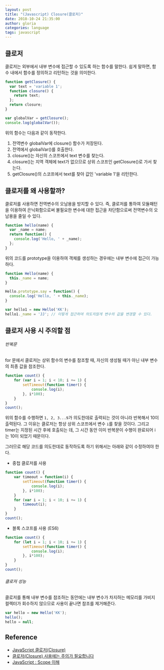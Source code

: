 ```yaml
---
layout: post
title: "(Javascript) Closure(클로저)"
date: 2018-10-24 21:35:00
author: gloria
categories: language
tags: javascript
---
```


## 클로저
클로저는 외부에서 내부 변수에 접근할 수 있도록 하는 함수를 말한다.
쉽게 말하면, 함수 내에서 함수를 정의하고 리턴하는 것을 의미한다.

```javascript
function getClosure() {
  var text = 'variable 1';
  function closure() {
    return text;
  };
  return closure;
}

var globalVar = getClosure();
console.log(globalVar());
```
위의 함수는 다음과 같이 동작한다.
1. 전역변수 globalVar에  closure() 함수가 저장된다.
2. 전역에서 globalVar()를 호출한다.
3. closure()는 자신의 스코프에서 text 변수를 찾는다.
4. closure()는 지역 객체에 text가 없으므로 상위 스코프인 getClosure()로 가서 찾는다.
5. getClosure()의 스코프에서 text를 찾아 값인  'variable 1'을 리턴한다.


## 클로저를 왜 사용할까?
클로저를 사용하면 전역변수의 오남용을 방지할 수 있다. 
즉, 클로저를 통하여 모듈패턴을 이용하여 은닉화함으로써 불필요한 변수에 대한 접근을 차단함으로써 전역변수의 오남용을 줄일 수 있다.
```javascript
function hello(name) {
  var _name = name;
  return function() {
    console.log('Hello, ' + _name);
  };
}
```

위의 코드를 prototype을 이용하여 객체를 생성하는 경우에는 내부 변수에 접근이 가능하다.
```javascript
function Hello(name) {
  this._name = name;
}

Hello.prototype.say = function() {
  console.log('Hello, ' + this._name);
}

var hello1 = new Hello('KK');
hello1._name = 'JJ'; // 이렇게 접근하여 의도치않게 변수의 값을 변경할 수 있다.
```

## 클로저 사용 시 주의할 점
###### 반복문
for 문에서 클로저는 상위 함수의 변수를 참조할 때, 자신의 생성될 때가 아닌 내부 변수의 최종 값을 참조한다.
```javascript
function count() {
    for (var i = 1; i < 10; i += 1) {
        setTimeout(function timer() {
            console.log(i);
        }, i*100);
    }
}
count();
```
위의 함수를 수행하면 `1, 2, 3...9`가 의도한데로 출력되는 것이 아니라 반복해서 10이 출력된다.
그 이유는 클로저는 항상 상위 스코프에서 변수 `i`를 찾을 것이다. 그리고 timer는 지정된 시간 후에 호출되는 데, 그 시간 동안 이미 반복문이 수행이 완료되어 i는 10이 되었기 때문이다.

그러므로 해당 코드를 의도한데로 동작하도록 하기 위해서는 아래와 같이 수정하여야 한다.
- 중첩 클로저를 사용

```javascript
function count() {
	var timeout = function(i) {
        setTimeout(function timer() {
            console.log(i);
        }, i*100);
	}
    for (var i = 1; i < 10; i += 1) {
    	timeout(i);
    }
}
count();
```

- 블록 스코프를 사용 (ES6)

```javascript
function count() {
    for (let i = 1; i < 10; i += 1) {
        setTimeout(function timer() {
            console.log(i);
        }, i*100);
    }
}
count();
```

###### 클로저 성능
클로저를 통해 내부 변수를 참조하는 동안에는 내부 변수가 차지하는 메모리를 가비지 컬렉터가 회수하지 않으므로 사용이 끝나면 참조를 제거해준다.
```javascript
var hello = new Hello('KK');
hello();
hello = null;
```

## Reference
- [JavaScript 클로저(Closure)](https://hyunseob.github.io/2016/08/30/javascript-closure/)
- [클로저(Closure) 사용에는 주의가 필요합니다](http://blog.javarouka.me/2012/01/closure.html)
- [JavaScript : Scope 이해](http://www.nextree.co.kr/p7363/)
